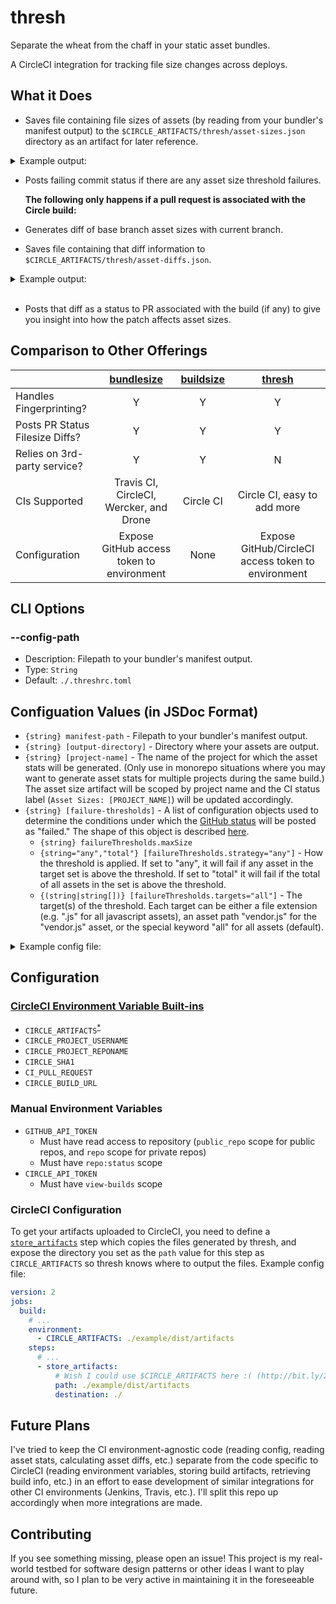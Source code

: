 # thresh
Separate the wheat from the chaff in your static asset bundles.

A CircleCI integration for tracking file size changes across deploys.

## What it Does
- Saves file containing file sizes of assets (by reading from your bundler's manifest output) to the `$CIRCLE_ARTIFACTS/thresh/asset-sizes.json` directory as an artifact for later reference.

<details>
  <summary>Example output:</summary>

```json
{
  "app.css": {
    "size": 52336,
    "path": "public/css/app.54bbcf6f50ed582c98f5cf3841d5c837.css"
  },
  "app.js": {
    "size": 408489,
    "path": "public/js/app.18db3f4eb6b95f3ac8ea.js"
  },
  "manifest.js": {
    "size": 1463,
    "path": "public/js/manifest.5cb70be29d3945c8ee59.js"
  },
  "vendor.js": {
    "size": 2284786,
    "path": "public/js/vendor.af1abaa45f10408b578e.js"
  }
}
```
</details>

- Posts failing commit status if there are any asset size threshold failures.

  **The following only happens if a pull request is associated with the Circle build:**

- Generates diff of base branch asset sizes with current branch.

- Saves file containing that diff information to `$CIRCLE_ARTIFACTS/thresh/asset-diffs.json`.

<details>
  <summary>Example output:</summary>

```json
{
  "app.css": {
    "current": 52336,
    "original": 52336,
    "difference": 0,
    "percentChange": 0
  },
  "app.js": {
    "current": 408489,
    "original": 408489,
    "difference": 0,
    "percentChange": 0
  },
  "manifest.js": {
    "current": 1463,
    "original": 1463,
    "difference": 0,
    "percentChange": 0
  },
  "vendor.js": {
    "current": 2284786,
    "original": 2284786,
    "difference": 0,
    "percentChange": 0
  }
}
```
</details>
<br/>

- Posts that diff as a status to PR associated with the build (if any) to give you insight into how the patch affects asset sizes.

## Comparison to Other Offerings
| | [bundlesize](https://github.com/siddharthkp/bundlesize) | [buildsize](https://buildsize.org/) | [thresh](https://github.com/danny-andrews/thresh) |
| --- | :---: | :---: | :---: |
| Handles Fingerprinting? | Y | Y | Y |
| Posts PR Status Filesize Diffs? | Y | Y | Y |
| Relies on 3rd-party service? | Y | Y | N |
| CIs Supported | Travis CI, CircleCI, Wercker, and Drone | Circle CI | Circle CI, easy to add more |
| Configuration | Expose GitHub access token to environment | None | Expose GitHub/CircleCI access token to environment |

## CLI Options

### --config-path
- Description: Filepath to your bundler's manifest output.
- Type: `String`
- Default: `./.threshrc.toml`

## Configuation Values (in JSDoc Format)

- `{string} manifest-path` - Filepath to your bundler's manifest output.
- `{string} [output-directory]` - Directory where your assets are output.
- `{string} [project-name]` - The name of the project for which the asset stats will be generated. (Only use in monorepo situations where you may want to generate asset stats for multiple projects during the same build.) The asset size artifact will be scoped by project name and the CI status label (`Asset Sizes: [PROJECT_NAME]`) will be updated accordingly.
- `{string} [failure-thresholds]` - A list of configuration objects used to determine the conditions under which the [GitHub status](https://developer.github.com/v3/repos/statuses/#create-a-status) will be posted as "failed." The shape of this object is described [here](#failure-threshold-config-shape).
  - `{string} failureThresholds.maxSize`
  - `{string="any","total"} [failureThresholds.strategy="any"]` - How the threshold is applied. If set to "any", it will fail if any asset in the target set is above the threshold. If set to "total" it will fail if the total of all assets in the set is above the threshold.
  - `{(string|string[])} [failureThresholds.targets="all"]` - The target(s) of the threshold. Each target can be either a file extension (e.g. ".js" for all javascript assets), an asset path "vendor.js" for the "vendor.js" asset, or the special keyword "all" for all assets (default).

<details>
  <summary>Example config file:</summary>

```toml
manifest-path = "example/dist/manifest.json"

output-directory = "example/dist"

[[failure-thresholds]]
targets = ".js"
maxSize = 20000
strategy = "total"
```
This example would post a failed GitHub status if the total size of all javascript assets was larger than 20kB.
</details>

## Configuration

### [CircleCI Environment Variable Built-ins](https://circleci.com/docs/2.0/env-vars/#built-in-environment-variables)
- `CIRCLE_ARTIFACTS`<sup>[\*](#circleci-configuration)</sup>
- `CIRCLE_PROJECT_USERNAME`
- `CIRCLE_PROJECT_REPONAME`
- `CIRCLE_SHA1`
- `CI_PULL_REQUEST`
- `CIRCLE_BUILD_URL`

### Manual Environment Variables
- `GITHUB_API_TOKEN`
  - Must have read access to repository (`public_repo` scope for public repos, and `repo` scope for private repos)
  - Must have `repo:status` scope
- `CIRCLE_API_TOKEN`
  - Must have `view-builds` scope

### CircleCI Configuration
To get your artifacts uploaded to CircleCI, you need to define a [`store_artifacts`](https://circleci.com/docs/2.0/artifacts/) step which copies the files generated by thresh, and expose the directory you set as the `path` value for this step as `CIRCLE_ARTIFACTS` so thresh knows where to output the files. Example config file:

```yml
version: 2
jobs:
  build:
    # ...
    environment:
      - CIRCLE_ARTIFACTS: ./example/dist/artifacts
    steps:
      # ...
      - store_artifacts:
          # Wish I could use $CIRCLE_ARTIFACTS here :( (http://bit.ly/2vlqGiR)
          path: ./example/dist/artifacts
          destination: ./
```

## Future Plans
I've tried to keep the CI environment-agnostic code (reading config, reading asset stats, calculating asset diffs, etc.) separate from the code specific to CircleCI (reading environment variables, storing build artifacts, retrieving build info, etc.) in an effort to ease development of similar integrations for other CI environments (Jenkins, Travis, etc.). I'll split this repo up accordingly when more integrations are made.

## Contributing
If you see something missing, please open an issue! This project is my real-world testbed for software design patterns or other ideas I want to play around with, so I plan to be very active in maintaining it in the foreseeable future.
